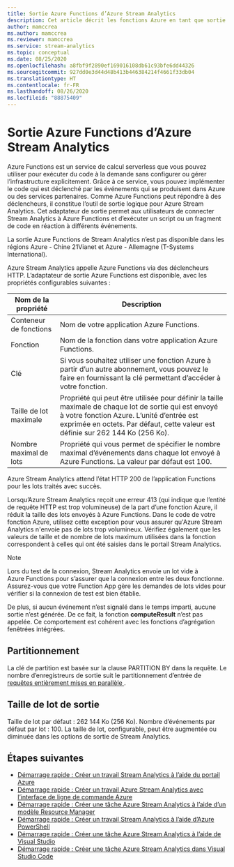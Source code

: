 ```yaml
---
title: Sortie Azure Functions d’Azure Stream Analytics
description: Cet article décrit les fonctions Azure en tant que sortie pour Azure Stream Analytics.
author: mamccrea
ms.author: mamccrea
ms.reviewer: mamccrea
ms.service: stream-analytics
ms.topic: conceptual
ms.date: 08/25/2020
ms.openlocfilehash: a8fbf9f2890ef169016108db61c93bfe6dd44326
ms.sourcegitcommit: 927dd0e3d44d48b413b446384214f4661f33db04
ms.translationtype: HT
ms.contentlocale: fr-FR
ms.lasthandoff: 08/26/2020
ms.locfileid: "88875409"
---
```

# <a name="azure-functions-output-from-azure-stream-analytics"></a>Sortie Azure Functions d’Azure Stream Analytics

Azure Functions est un service de calcul serverless que vous pouvez utiliser pour exécuter du code à la demande sans configurer ou gérer l’infrastructure explicitement. Grâce à ce service, vous pouvez implémenter le code qui est déclenché par les événements qui se produisent dans Azure ou des services partenaires. Comme Azure Functions peut répondre à des déclencheurs, il constitue l’outil de sortie logique pour Azure Stream Analytics. Cet adaptateur de sortie permet aux utilisateurs de connecter Stream Analytics à Azure Functions et d’exécuter un script ou un fragment de code en réaction à différents événements.

La sortie Azure Functions de Stream Analytics n’est pas disponible dans les régions Azure - Chine 21Vianet et Azure - Allemagne (T-Systems International).

Azure Stream Analytics appelle Azure Functions via des déclencheurs HTTP. L’adaptateur de sortie Azure Functions est disponible, avec les propriétés configurables suivantes :

| Nom de la propriété | Description |
| --- | --- |
| Conteneur de fonctions |Nom de votre application Azure Functions. |
| Fonction |Nom de la fonction dans votre application Azure Functions. |
| Clé |Si vous souhaitez utiliser une fonction Azure à partir d’un autre abonnement, vous pouvez le faire en fournissant la clé permettant d’accéder à votre fonction. |
| Taille de lot maximale |Propriété qui peut être utilisée pour définir la taille maximale de chaque lot de sortie qui est envoyé à votre fonction Azure. L’unité d’entrée est exprimée en octets. Par défaut, cette valeur est définie sur 262 144 Ko (256 Ko). |
| Nombre maximal de lots  |Propriété qui vous permet de spécifier le nombre maximal d’événements dans chaque lot envoyé à Azure Functions. La valeur par défaut est 100. |

Azure Stream Analytics attend l’état HTTP 200 de l’application Functions pour les lots traités avec succès.

Lorsqu’Azure Stream Analytics reçoit une erreur 413 (qui indique que l’entité de requête HTTP est trop volumineuse) de la part d’une fonction Azure, il réduit la taille des lots envoyés à Azure Functions. Dans le code de votre fonction Azure, utilisez cette exception pour vous assurer qu'Azure Stream Analytics n'envoie pas de lots trop volumineux. Vérifiez également que les valeurs de taille et de nombre de lots maximum utilisées dans la fonction correspondent à celles qui ont été saisies dans le portail Stream Analytics.

> [!NOTE]
> Lors du test de la connexion, Stream Analytics envoie un lot vide à Azure Functions pour s’assurer que la connexion entre les deux fonctionne. Assurez-vous que votre Function App gère les demandes de lots vides pour vérifier si la connexion de test est bien établie.

De plus, si aucun événement n’est signalé dans le temps imparti, aucune sortie n’est générée. De ce fait, la fonction **computeResult** n’est pas appelée. Ce comportement est cohérent avec les fonctions d’agrégation fenêtrées intégrées.

## <a name="partitioning"></a>Partitionnement

La clé de partition est basée sur la clause PARTITION BY dans la requête. Le nombre d’enregistreurs de sortie suit le partitionnement d’entrée de [requêtes entièrement mises en parallèle ](stream-analytics-scale-jobs.md).

## <a name="output-batch-size"></a>Taille de lot de sortie

Taille de lot par défaut : 262 144 Ko (256 Ko). Nombre d’événements par défaut par lot : 100. La taille de lot, configurable, peut être augmentée ou diminuée dans les options de sortie de Stream Analytics.

## <a name="next-steps"></a>Étapes suivantes

* [Démarrage rapide : Créer un travail Stream Analytics à l’aide du portail Azure](stream-analytics-quick-create-portal.md)
* [Démarrage rapide : Créer un travail Azure Stream Analytics avec l’interface de ligne de commande Azure](quick-create-azure-cli.md)
* [Démarrage rapide : Créer une tâche Azure Stream Analytics à l’aide d’un modèle Resource Manager](quick-create-azure-resource-manager.md)
* [Démarrage rapide : Créer un travail Stream Analytics à l’aide d’Azure PowerShell](stream-analytics-quick-create-powershell.md)
* [Démarrage rapide : Créer une tâche Azure Stream Analytics à l’aide de Visual Studio](stream-analytics-quick-create-vs.md)
* [Démarrage rapide : Créer une tâche Azure Stream Analytics dans Visual Studio Code](quick-create-vs-code.md)